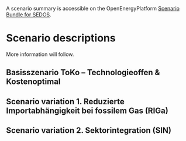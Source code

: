 A scenario summary is accessible on the OpenEnergyPlatform [Scenario Bundle for SEDOS](https://openenergy-platform.org/scenario-bundles/id/9387d4a9-85f1-52e9-ce79-0168f25dd5e0).



# Scenario descriptions

More information will follow.

## Basisszenario ToKo – Technologieoffen & Kostenoptimal


## Scenario variation 1. Reduzierte Importabhängigkeit bei fossilem Gas (RIGa)

## Scenario variation 2. Sektorintegration (SIN)